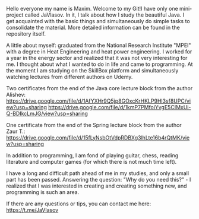 Hello everyone my name is Maxim. Welcome to my Git!I have only one mini-project called JaVlasov. In it, I talk about how I study the beautiful Java. I get acquainted with the  basic things and simultaneously do simple tasks to consolidate the material. More detailed information can be found in the repository itself.

A little about myself: graduated from the National Research Institute "MPEI" with a degree in Heat Engineering and heat power engineering. I worked for a year in the energy sector and realized that it was not very interesting for me. I thought about what I wanted to do in life and came to programming. At the moment I am studying on the SkillBox platform and simultaneously watching lectures from different authors on Udemy.

Two certificates from the end of the Java core lecture block from the author Alishev:
https://drive.google.com/file/d/1AfYXHr9Q5jp8GOxcKrHKLP9Hl3sf8UPC/view?usp=sharing
https://drive.google.com/file/d/1kmP7PMfoiYvgE5CIMxUi-Q-BDIkcLmJG/view?usp=sharing

One certificate from the end of the Spring lecture block from the author Zaur T.:
https://drive.google.com/file/d/15fLyNsbOtVdpRDBXg3lhLte16b4rQtMK/view?usp=sharing

In addition to programming, I am fond of playing guitar, chess, reading literature and computer games (for which there is not much time left).

I have a long and difficult path ahead of me in my studies, and only a small part has been passed. Answering the question: "Why do you need this?" - I realized that I was interested in creating and creating something new, and programming is such an area.

If there are any questions or tips, you can contact me here:
https://t.me/JaVlasov
